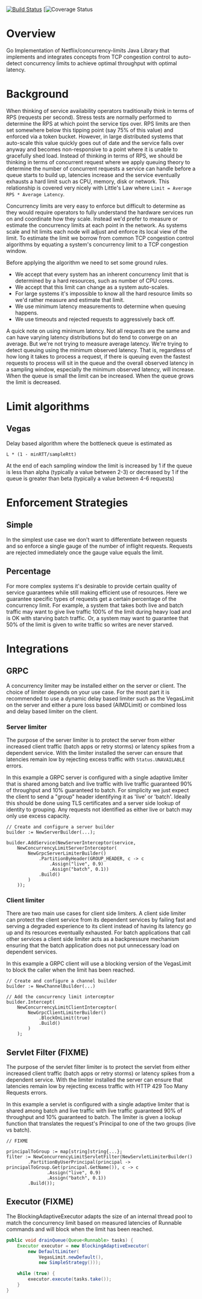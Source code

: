 [![Build Status](https://travis-ci.org/platinummonkey/go-concurrency-limits.svg?branch=master)](https://travis-ci.org/platinummonkey/go-concurrency-limits) [![Coverage Status](https://img.shields.io/coveralls/github/platinummonkey/go-concurrency-limits/master.svg)

# Overview

Go Implementation of Netflix/concurrency-limits Java  Library that implements and integrates concepts from TCP congestion control to auto-detect concurrency limits to achieve optimal throughput with optimal latency.

# Background

When thinking of service availability operators traditionally think in terms of RPS (requests per second). Stress tests are normally performed to determine the RPS at which point the service tips over. RPS limits are then set somewhere below this tipping point (say 75% of this value) and enforced via a token bucket. However, in large distributed systems that auto-scale this value quickly goes out of date and the service falls over anyway and becomes non-responsive to a point where it is unable to gracefully shed load. Instead of thinking in terms of RPS, we should be thinking in terms of concurrent request where we apply queuing theory to determine the number of concurrent requests a service can handle before a queue starts to build up, latencies increase and the service eventually exhausts a hard limit such as CPU, memory, disk or network. This relationship is covered very nicely with Little's Law where `Limit = Average RPS * Average Latency`.

Concurrency limits are very easy to enforce but difficult to determine as they would require operators to fully understand the hardware services run on and coordinate how they scale. Instead we'd prefer to measure or estimate the concurrency limits at each point in the network.  As systems scale and hit limits each node will adjust and enforce its local view of the limit. To estimate the limit we borrow from common TCP congestion control algorithms by equating a system's concurrency limit to a TCP congestion window.

Before applying the algorithm we need to set some ground rules.
* We accept that every system has an inherent concurrency limit that is determined by a hard resources, such as number of CPU cores.
* We accept that this limit can change as a system auto-scales.
* For large systems it's impossible to know all the hard resource limits so we'd rather measure and estimate that limit.
* We use minimum latency measurements to determine when queuing happens.
* We use timeouts and rejected requests to aggressively back off.

A quick note on using minimum latency. Not all requests are the same and can have varying latency distributions but do tend to converge on an average. But we're not trying to measure average latency. We're trying to detect queuing using the minimum observed latency. That is, regardless of how long it takes to process a request, if there is queuing even the fastest requests to process will sit in the queue and the overall observed latency in a sampling window, especially the minimum observed latency, will increase. When the queue is small the limit can be increased. When the queue grows the limit is decreased.

# Limit algorithms

## Vegas

Delay based algorithm where the bottleneck queue is estimated as

    L * (1 - minRTT/sampleRtt)

At the end of each sampling window the limit is increased by 1 if the queue is less than alpha (typically a value between 2-3) or decreased by 1 if the queue is greater than beta (typically a value between 4-6 requests)

# Enforcement Strategies

## Simple

In the simplest use case we don't want to differentiate between requests and so enforce a single gauge of the number of inflight requests.  Requests are rejected immediately once the gauge value equals the limit.

## Percentage

For more complex systems it's desirable to provide certain quality of service guarantees while still making efficient use of resources.  Here we guarantee specific types of requests get a certain percentage of the concurrency limit.  For example, a system that takes both live and batch traffic may want to give live traffic 100% of the limit during heavy load and is OK with starving batch traffic. Or, a system may want to guarantee that 50% of the limit is given to write traffic so writes are never starved.

# Integrations

## GRPC

A concurrency limiter may be installed either on the server or client. The choice of limiter depends on your use case. For the most part it is recommended to use a dynamic delay based limiter such as the VegasLimit on the server and either a pure loss based (AIMDLimit) or combined loss and delay based limiter on the client.

### Server limiter

The purpose of the server limiter is to protect the server from either increased client traffic (batch apps or retry storms) or latency spikes from a dependent service.  With the limiter installed the server can ensure that latencies remain low by rejecting excess traffic with `Status.UNAVAILABLE` errors.

In this example a GRPC server is configured with a single adaptive limiter that is shared among batch and live traffic with live traffic guaranteed 90% of throughput and 10% guaranteed to batch.  For simplicity we just expect the client to send a "group" header identifying it as 'live' or 'batch'.  Ideally this should be done using TLS certificates and a server side lookup of identity to grouping.  Any requests not identified as either live or batch may only use excess capacity.

```golang
// Create and configure a server builder
builder := NewServerBuilder(...);

builder.AddService(NewServerInterceptor(service,
    NewConcurrencyLimitServerInterceptor(
        NewGrpcServerLimiterBuilder()
            .PartitionByHeader(GROUP_HEADER, c -> c
                .Assign("live", 0.9)
                .Assign("batch", 0.1))
            .Build()
        )
    ));
```

### Client limiter

There are two main use cases for client side limiters. A client side limiter can protect the client service from its dependent services by failing fast and serving a degraded experience to its client instead of having its latency go up and its resources eventually exhausted. For batch applications that call other services a client side limiter acts as a backpressure mechanism ensuring that the batch application does not put unnecessary load on dependent services.

In this example a GRPC client will use a blocking version of the VegasLimit to block the caller when the limit has been reached.

```golang
// Create and configure a channel builder
builder := NewChannelBuilder(...)

// Add the concurrency limit interceptor
builder.Intercept(
    NewConcurrencyLimitClientInterceptor(
        NewGrpcClientLimiterBuilder()
            .BlockOnLimit(true)
            .Build()
        )
    );
```

## Servlet Filter (FIXME)

The purpose of the servlet filter limiter is to protect the servlet from either increased client traffic (batch apps or retry storms) or latency spikes from a dependent service.  With the limiter installed the server can ensure that latencies remain low by rejecting excess traffic with HTTP 429 Too Many Requests errors.

In this example a servlet is configured with a single adaptive limiter that is shared among batch and live traffic with live traffic guaranteed 90% of throughput and 10% guaranteed to batch.  The limiter is given a lookup function that translates the request's Principal to one of the two groups (live vs batch).

```golang
// FIXME

principalToGroup := map[string]string{...};
filter := NewConcurrencyLimitServletFilter(NewServletLimiterBuilder()
        .PartitionByUserPrincipal(principal -> principalToGroup.Get(principal.GetName()), c -> c
               .Assign("live", 0.9)
               .Assign("batch", 0.1))
        .Build());
```

## Executor (FIXME)

The BlockingAdaptiveExecutor adapts the size of an internal thread pool to match the concurrency limit based on measured latencies of Runnable commands and will block when the limit has been reached.

```java
public void drainQueue(Queue<Runnable> tasks) {
    Executor executor = new BlockingAdaptiveExecutor(
        new DefaultLimiter(
            VegasLimit.newDefault(),
            new SimpleStrategy()));

    while (true) {
        executor.execute(tasks.take());
    }
}

```
